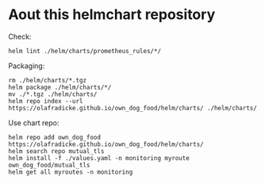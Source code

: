 Aout this helmchart repository
===============================

Check:

```
helm lint ./helm/charts/prometheus_rules/*/
```

Packaging:

```
rm ./helm/charts/*.tgz
helm package ./helm/charts/*/
mv ./*.tgz ./helm/charts/
helm repo index --url https://olafradicke.github.io/own_dog_food/helm/charts/ ./helm/charts/
```

Use chart repo:

```
helm repo add own_dog_food https://olafradicke.github.io/own_dog_food/helm/charts/
helm search repo mutual_tls
helm install -f ./values.yaml -n monitoring myroute own_dog_food/mutual_tls
helm get all myroutes -n monitoring
```